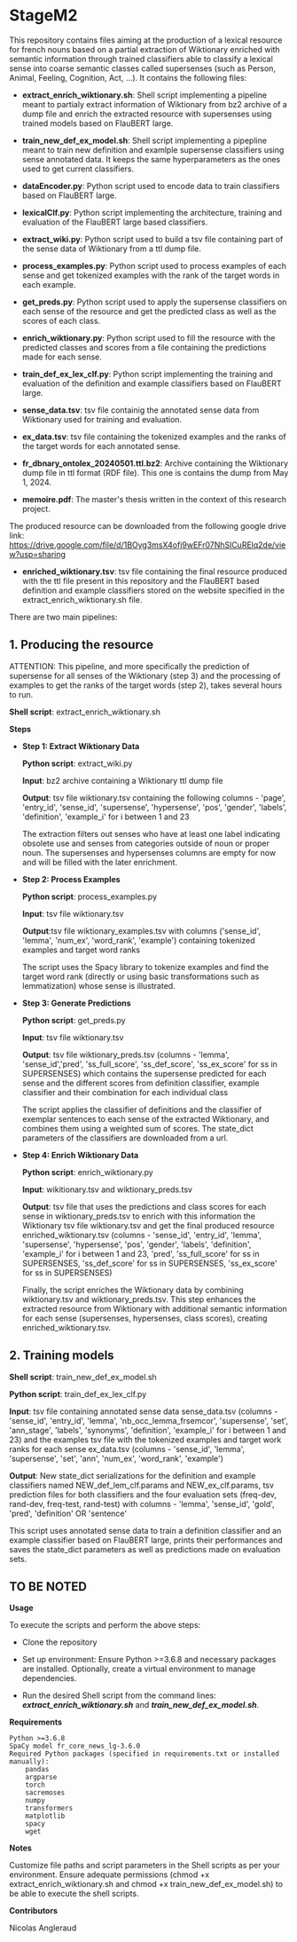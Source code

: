 # StageM2
This repository contains files aiming at the production of a lexical resource for french nouns based on a partial extraction of Wiktionary enriched with semantic information through trained classifiers able to classify a lexical sense into coarse semantic classes called supersenses (such as Person, Animal, Feeling, Cognition, Act, ...). It contains the following files:

- **extract_enrich_wiktionary.sh**: Shell script implementing a pipeline meant to partialy extract information of Wiktionary from bz2 archive of a dump file and enrich the extracted resource with supersenses using trained models based on FlauBERT large.

- **train_new_def_ex_model.sh**: Shell script implementing a pipepline meant to train new definition and examlple supersense classifiers using sense annotated data. It keeps the same hyperparameters as the ones used to get current classifiers.

- **dataEncoder.py**: Python script used to encode data to train classifiers based on FlauBERT large.

- **lexicalClf.py**: Python script implementing the architecture, training and evaluation of the FlauBERT large based classifiers.

- **extract_wiki.py**: Python script used to build a tsv file containing part of the sense data of Wiktionary from a ttl dump file.

- **process_examples.py**: Python script used to process examples of each sense and get tokenized examples with the rank of the target words in each example.

- **get_preds.py**: Python script used to apply the supersense classifiers on each sense of the resource and get the predicted class as well as the scores of each class.

- **enrich_wiktionary.py**: Python script used to fill the resource with the predicted classes and scores from a file containing the predictions made for each sense.

- **train_def_ex_lex_clf.py**: Python script implementing the training and evaluation of the definition and example classifiers based on FlauBERT large.

- **sense_data.tsv**: tsv file containig the annotated sense data from Wiktionary used for training and evaluation.

- **ex_data.tsv**: tsv file containing the tokenized examples and the ranks of the target words for each annotated sense.

- **fr_dbnary_ontolex_20240501.ttl.bz2**: Archive containing the Wiktionary dump file in ttl format (RDF file). This one is contains the dump from May 1, 2024.

- **memoire.pdf**: The master's thesis written in the context of this research project.

The produced resource can be downloaded from the following google drive link: https://drive.google.com/file/d/1BOyg3msX4ofj9wEFr07NhSlCuRElq2de/view?usp=sharing

- **enriched_wiktionary.tsv**: tsv file containing the final resource produced with the ttl file present in this repository and the FlauBERT based definition and example classifiers stored on the website specified in the extract_enrich_wiktionary.sh file.

There are two main pipelines:

## 1. Producing the resource

ATTENTION: This pipeline, and more specifically the prediction of supersense for all senses of the Wiktionary (step 3) and the processing of examples to get the ranks of the target words (step 2), takes several hours to run.

**Shell script**: extract_enrich_wiktionary.sh

**Steps**

- **Step 1: Extract Wiktionary Data**
	
	**Python script**: extract_wiki.py 
	
	**Input**: bz2 archive containing a Wiktionary ttl dump file
	
	**Output**: tsv file wiktionary.tsv containing the following columns - 'page', 'entry_id', 'sense_id', 'supersense', 'hypersense', 'pos', 'gender', 'labels', 'definition', 'example_i' for i between 1 and 23
	
	
	The extraction filters out senses who have at least one label indicating obsolete use and senses from categories outside of noun or proper noun. The supersenses and hypersenses columns are empty for now and will be filled with the later enrichment.
     
- **Step 2: Process Examples**
	
	**Python script**: process_examples.py
	
	**Input**: tsv file wiktionary.tsv
	
	**Output**:tsv file wiktionary_examples.tsv with columns ('sense_id', 'lemma', 'num_ex', 'word_rank', 'example') containing tokenized examples and target word ranks
	
	
	The script uses the Spacy library to tokenize examples and find the target word rank (directly or using basic transformations such as lemmatization) whose sense is illustrated.
    
- **Step 3: Generate Predictions**
	
	**Python script**: get_preds.py
	
	**Input**: tsv file wiktionary.tsv
	
	**Output**: tsv file wiktionary_preds.tsv (columns -  'lemma', 'sense_id','pred', 'ss_full_score', 'ss_def_score', 'ss_ex_score' for ss in SUPERSENSES) which contains the supersense predicted for each sense and the different scores from definition classifier, example classifier and their combination for each individual class
	
	
	The script applies the classifier of definitions and the classifier of exemplar sentences to each sense of the extracted Wiktionary, and combines them using a weighted sum of scores. The state_dict parameters of the classifiers are downloaded from a url.
    
- **Step 4: Enrich Wiktionary Data**
	
	**Python script**: enrich_wiktionary.py
	
	**Input**: wikitionary.tsv and wiktionary_preds.tsv
	
	**Output**: tsv file that uses the predictions and class scores for each sense in wiktionary_preds.tsv to enrich with this information the Wiktionary tsv file wiktionary.tsv and get the final produced resource enriched_wiktionary.tsv (columns - 'sense_id', 'entry_id', 'lemma', 'supersense', 'hypersense', 'pos', 'gender', 'labels', 'definition', 'example_i' for i between 1 and 23, 'pred', 'ss_full_score' for ss in SUPERSENSES, 'ss_def_score' for ss in SUPERSENSES, 'ss_ex_score' for ss in SUPERSENSES)
	
	
	Finally, the script enriches the Wiktionary data by combining wiktionary.tsv and wiktionary_preds.tsv. This step enhances the extracted resource from Wiktionary with additional semantic information for each sense (supersenses, hypersenses, class scores), creating enriched_wiktionary.tsv.
	

## 2. Training models

**Shell script**: train_new_def_ex_model.sh

**Python script**: train_def_ex_lex_clf.py

**Input**: tsv file containing annotated sense data sense_data.tsv (columns - 'sense_id', 'entry_id', 'lemma', 'nb_occ_lemma_frsemcor', 'supersense', 'set', 'ann_stage', 'labels', 'synonyms', 'definition', 'example_i' for i between 1 and 23) and the examples tsv file with the tokenized examples and target work ranks for each sense ex_data.tsv (columns - 'sense_id', 'lemma', 'supersense', 'set', 'ann', 'num_ex', 'word_rank', 'example')

**Output**: New state_dict serializations for the definition and example classifiers named NEW_def_lem_clf.params and NEW_ex_clf.params, tsv prediction files for both classifiers and the four evaluation sets (freq-dev, rand-dev, freq-test, rand-test) with columns - 'lemma', 'sense_id', 'gold', 'pred', 'definition' OR 'sentence'


This script uses annotated sense data to train a definition classifier and an example classifier based on FlauBERT large, prints their performances and saves the state_dict parameters as well as predictions made on evaluation sets.


## TO BE NOTED

**Usage**

To execute the scripts and perform the above steps:

- Clone the repository

- Set up environment: Ensure Python >=3.6.8 and necessary packages are installed. Optionally, create a virtual environment to manage dependencies.

- Run the desired Shell script from the command lines: ***extract_enrich_wiktionary.sh*** and ***train_new_def_ex_model.sh***.

**Requirements**

    Python >=3.6.8
    SpaCy model fr_core_news_lg-3.6.0
    Required Python packages (specified in requirements.txt or installed manually):
        pandas
        argparse
        torch
        sacremoses
        numpy
        transformers
        matplotlib
        spacy
        wget

**Notes**

Customize file paths and script parameters in the Shell scripts as per your environment. Ensure adequate permissions (chmod +x extract_enrich_wiktionary.sh and chmod +x train_new_def_ex_model.sh) to be able to execute the shell scripts.

**Contributors**

Nicolas Angleraud
